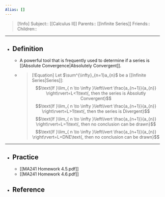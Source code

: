 ```yaml
---
Alias: []
---
```

> [!Info]
> Subject:: [[Calculus II]]
> Parents:: [[Infinite Series]]
> Friends:: 
> Children:: 
---
- ## Definition
	- A powerful tool that is frequently used to determine if a series is [[Absolute Convergence|Absolutely Convergent]].
	- > [!Equation]
	  > Let $\sum^{\infty}_{n=1}a_{n}$ be a [[Infinite Series|Series]]:
	  > $$\text{If }\lim_{ n \to \infty }\left\lvert  \frac{a_{n+1}}{a_{n}}  \right\rvert=L<1\text{, then the series is Absolutly Convergent}$$
	  > $$\text{If }\lim_{ n \to \infty }\left\lvert  \frac{a_{n+1}}{a_{n}}  \right\rvert=L>1\text{, then the series is Divergent}$$
	  > $$\text{If }\lim_{ n \to \infty }\left\lvert  \frac{a_{n+1}}{a_{n}}  \right\rvert=L=1\text{, then no conclusion can be drawn}$$
	  > $$\text{If }\lim_{ n \to \infty }\left\lvert  \frac{a_{n+1}}{a_{n}}  \right\rvert=L=DNE\text{, then no conclusion can be drawn}$$
---
- ## Practice
	- [[MA241 Homework 4.5.pdf]]
	- [[MA241 Homework 4.6.pdf]]
- ## Reference
